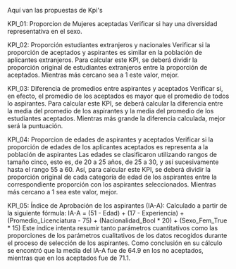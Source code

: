 Aquí van las propuestas de Kpi's

KPI_01: Proporcion de Mujeres aceptadas
    Verificar si hay una diversidad representativa en el sexo. 

KPI_02: Proporción estudiantes extranjeros y nacionales
    Verificar si la proporción de aceptados y aspirantes es similar en la población de aplicantes extranjeros.
    Para calcular este KPI, se deberá dividir la proporción original de estudiantes extranjeros entre la proporción de aceptados. Mientras más cercano sea a 1 este valor, mejor.

KPI_03: Diferencia de promedios entre aspirantes y aceptados
    Verificar si, en efecto, el promedio de los aceptados es mayor que el promedio de todos lo aspirantes.
    Para calcular este KPI, se deberá calcular la diferencia entre la media del promedio de los aspirantes y la media del promedio de los estudiantes aceptados. Mientras más grande la diferencia calculada, mejor será la puntuación.
    
KPI_04: Proporcion de edades de aspirantes y aceptados
    Verificar si la proporción de edades de los aplicantes aceptados es representa a la población de aspirantes
    Las edades se clasificaron utilizando rangos de tamaño cinco, esto es, de 20 a 25 años, de 25 a 30, y así sucesivamente hasta el rango 55 a 60. Así, para calcular este KPI, se deberá dividir la proporción original de cada categoría de edad de los aspirantes entre la correspondiente proporción con los aspirantes seleccionados. Mientras más cercano a 1 sea este valor, mejor.

KPI_05: Índice de Aprobación de los aspirantes (IA-A):
    Calculado a partir de la siguiente fórmula:
    IA-A = (51 - Edad) + (17 - Experiencia) + (Promedio_Licenciatura - 75) + (Nacionalidad_Bool * 20) + (Sexo_Fem_True * 15)
    Este índice intenta resumir tanto parámetros cuantitativos como las proporciones de los parámetros cualitativos de los datos recogidos durante el proceso de selección de los aspirantes.
    Como conclusión en su cálculo se encontró que la media del  IA-A fue de 64.9 en los no aceptados, mientras que en los aceptados fue de 71.1.
